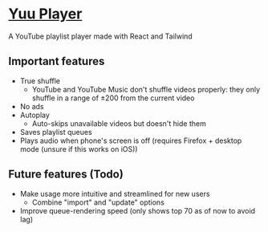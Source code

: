 # [Yuu Player](https://yuu.pages.dev/)
A YouTube playlist player made with React and Tailwind

## Important features
- True shuffle
  - YouTube and YouTube Music don't shuffle videos properly: they only shuffle in a range of ±200 from the current video
- No ads
- Autoplay
  - Auto-skips unavailable videos but doesn't hide them
- Saves playlist queues
- Plays audio when phone's screen is off (requires Firefox + desktop mode (unsure if this works on iOS))

## Future features (Todo)
- Make usage more intuitive and streamlined for new users
  - Combine "import" and "update" options
- Improve queue-rendering speed (only shows top 70 as of now to avoid lag)
